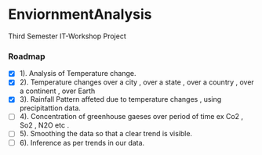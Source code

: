 # EnviornmentAnalysis
Third Semester IT-Workshop Project


<h3> Roadmap </h3>

- [x] 1). Analysis of Temperature change.  
- [x] 2). Temperature changes over a city , over a state , over a country , over a continent  , over Earth  
- [x] 3). Rainfall Pattern affeted due to temperature changes , using precipitattion data.  
- [ ] 4). Concentration of greenhouse gaeses over period of time ex Co2 , So2 , N2O etc .  
- [ ] 5). Smoothing the data so that a clear trend is visible.  
- [ ] 6). Inference as per trends in our data.    
